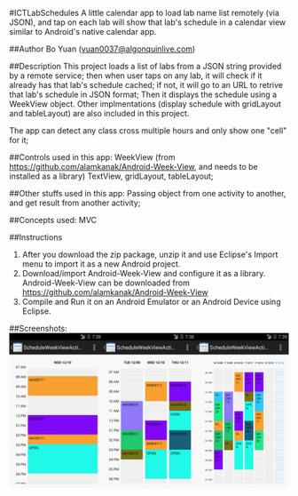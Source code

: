 #ICTLabSchedules
A little calendar app to load lab name list remotely (via JSON), and tap on each lab will show that lab's schedule in a calendar view similar to Android's native calendar app. 

##Author
Bo Yuan (yuan0037@algonquinlive.com)

##Description
This project loads a list of labs from a JSON string provided by a remote service;
then when user taps on any lab, it will check if it already has that lab's schedule 
cached; if not, it will go to an URL to retrive that lab's schedule in JSON format; 
Then it displays the schedule using a WeekView object. Other implmentations (display schedule with gridLayout and tableLayout) are also included in this project. 

The app can detect any class cross multiple hours and only show one "cell" for it;


##Controls used in this app:
WeekView (from https://github.com/alamkanak/Android-Week-View, and needs to be installed as a library)
TextView, gridLayout, tableLayout;

##Other stuffs used in this app:
Passing object from one activity to another, and get result from another activity;

##Concepts used: 
MVC

##Instructions
1. After you download the zip package, unzip it and use Eclipse's Import menu to import it as a new Android project. 
2. Download/import Android-Week-View and configure it as a library. Android-Week-View can be downloaded from https://github.com/alamkanak/Android-Week-View
3. Compile and Run it on an Android Emulator or an Android Device using Eclipse. 

##Screenshots:
![ScreenShot](/screenshots/mainactivity.png)